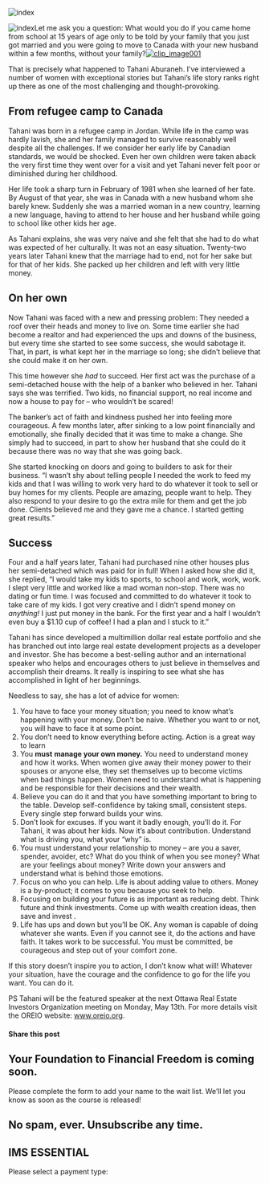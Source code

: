 ![index](https://yourfinanciallaunchpad.com/wp-content/uploads/elementor/thumbs/index-qdc6cqrbkvkqbvm1juw1iusf84sbync09asazw9q4o.png "index")

![index](http://yflmainprod.wpengine.com/wp-content/uploads/2013/05/index.png)Let me ask you a question: What would you do if you came home from school at 15 years of age only to be told by your family that you just got married and you were going to move to Canada with your new husband within a few months, without your family?[![clip_image001](http://yflmainprod.wpengine.com/wp-content/uploads/2013/05/clip_image001_thumb.gif "clip_image001")](http://yflmainprod.wpengine.com/wp-content/uploads/2013/05/clip_image001.gif)

That is precisely what happened to Tahani Aburaneh. I’ve interviewed a number of women with exceptional stories but Tahani’s life story ranks right up there as one of the most challenging and thought-provoking.

## From refugee camp to Canada

Tahani was born in a refugee camp in Jordan. While life in the camp was hardly lavish, she and her family managed to survive reasonably well despite all the challenges. If we consider her early life by Canadian standards, we would be shocked. Even her own children were taken aback the very first time they went over for a visit and yet Tahani never felt poor or diminished during her childhood.

Her life took a sharp turn in February of 1981 when she learned of her fate. By August of that year, she was in Canada with a new husband whom she barely knew. Suddenly she was a married woman in a new country, learning a new language, having to attend to her house and her husband while going to school like other kids her age.

As Tahani explains, she was very naive and she felt that she had to do what was expected of her culturally. It was not an easy situation. Twenty-two years later Tahani knew that the marriage had to end, not for her sake but for that of her kids. She packed up her children and left with very little money.

## On her own

Now Tahani was faced with a new and pressing problem: They needed a roof over their heads and money to live on. Some time earlier she had become a realtor and had experienced the ups and downs of the business, but every time she started to see some success, she would sabotage it. That, in part, is what kept her in the marriage so long; she didn’t believe that she could make it on her own.

This time however she *had* to succeed. Her first act was the purchase of a semi-detached house with the help of a banker who believed in her. Tahani says she was terrified. Two kids, no financial support, no real income and now a house to pay for – who wouldn’t be scared!

The banker’s act of faith and kindness pushed her into feeling more courageous. A few months later, after sinking to a low point financially and emotionally, she finally decided that it was time to make a change. She simply had to succeed, in part to show her husband that she could do it because there was no way that she was going back.

She started knocking on doors and going to builders to ask for their business. “I wasn’t shy about telling people I needed the work to feed my kids and that I was willing to work very hard to do whatever it took to sell or buy homes for my clients. People are amazing, people want to help. They also respond to your desire to go the extra mile for them and get the job done. Clients believed me and they gave me a chance. I started getting great results.”

## Success

Four and a half years later, Tahani had purchased nine other houses plus her semi-detached which was paid for in full! When I asked how she did it, she replied, “I would take my kids to sports, to school and work, work, work. I slept very little and worked like a mad woman non-stop. There was no dating or fun time. I was focused and committed to do whatever it took to take care of my kids. I got very creative and I didn’t spend money on *anything!* I just put money in the bank. For the first year and a half I wouldn’t even buy a $1.10 cup of coffee! I had a plan and I stuck to it.”

Tahani has since developed a multimillion dollar real estate portfolio and she has branched out into large real estate development projects as a developer and investor. She has become a best-selling author and an international speaker who helps and encourages others to just believe in themselves and accomplish their dreams. It really is inspiring to see what she has accomplished in light of her beginnings.

Needless to say, she has a lot of advice for women:

1. You have to face your money situation; you need to know what’s happening with your money. Don’t be naive. Whether you want to or not, you will have to face it at some point.
2. You don’t need to know everything before acting. Action is a great way to learn
3. You **must** **manage your own money.** You need to understand money and how it works. When women give away their money power to their spouses or anyone else, they set themselves up to become victims when bad things happen. Women need to understand what is happening and be responsible for their decisions and their wealth.
4. Believe you can do it and that you have something important to bring to the table. Develop self-confidence by taking small, consistent steps. Every single step forward builds your wins.
5. Don’t look for excuses. If you want it badly enough, you’ll do it. For Tahani, it was about her kids. Now it’s about contribution. Understand what is driving you, what your “why” is.
6. You must understand your relationship to money – are you a saver, spender, avoider, etc? What do you think of when you see money? What are your feelings about money? Write down your answers and understand what is behind those emotions.
7. Focus on who you can help. Life is about adding value to others. Money is a by-product; it comes to you because you seek to help.
8. Focusing on building your future is as important as reducing debt. Think future and think investments. Come up with wealth creation ideas, then save and invest .
9. Life has ups and down but you’ll be OK. Any woman is capable of doing whatever she wants. Even if you cannot see it, do the actions and have faith. It takes work to be successful. You must be committed, be courageous and step out of your comfort zone.

If this story doesn’t inspire you to action, I don’t know what will! Whatever your situation, have the courage and the confidence to go for the life you want. You can do it.

PS Tahani will be the featured speaker at the next Ottawa Real Estate Investors Organization meeting on Monday, May 13th. For more details visit the OREIO website: www.oreio.org.

#### Share this post

## Your Foundation to Financial Freedom is coming soon.

Please complete the form to add your name to the wait list. We’ll let you know as soon as the course is released!

## No spam, ever. Unsubscribe any time.

## IMS ESSENTIAL

Please select a payment type: